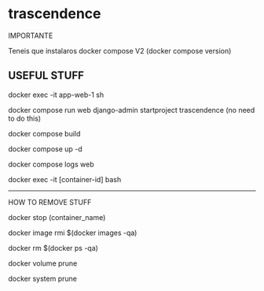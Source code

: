 # trascendence

IMPORTANTE

Teneis que instalaros docker compose V2 (docker compose version)

## USEFUL STUFF

docker exec -it app-web-1  sh

docker compose run web django-admin startproject trascendence (no need to do this)

docker compose build

docker compose up -d

docker compose logs web

docker exec -it [container-id] bash

-----------------------------------------

HOW TO REMOVE STUFF 

docker stop (container_name)

docker image rmi $(docker images -qa)

docker rm $(docker ps -qa)

docker volume prune

docker system prune
